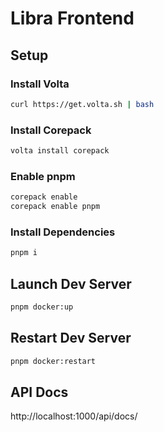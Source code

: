 # Libra Frontend

## Setup

### Install Volta

```bash
curl https://get.volta.sh | bash
```
### Install Corepack

```bash
volta install corepack
```

### Enable pnpm

```bash
corepack enable
corepack enable pnpm
```

### Install Dependencies

```bash
pnpm i
```

## Launch Dev Server

```bash
pnpm docker:up
```

## Restart Dev Server
```bash
pnpm docker:restart
```

## API Docs
http://localhost:1000/api/docs/
